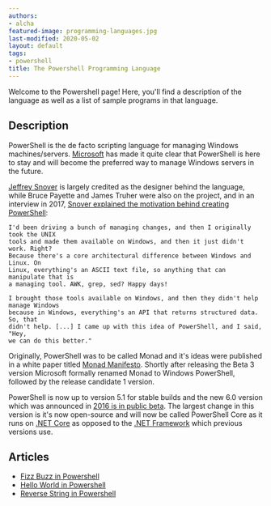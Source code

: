 ```yaml
---
authors:
- alcha
featured-image: programming-languages.jpg
last-modified: 2020-05-02
layout: default
tags:
- powershell
title: The Powershell Programming Language
---
```


Welcome to the Powershell page! Here, you'll find a description of the language as well as a list of sample programs in that language.

## Description

PowerShell is the de facto scripting language for managing Windows machines/servers.
[Microsoft][2] has made it quite clear that PowerShell is here to stay and will become
the preferred way to manage Windows servers in the future.

[Jeffrey Snover][1] is largely credited as the designer behind the language, while
Bruce Payette and James Truher were also on the project, and in an interview in
2017, [Snover explained the motivation behind creating PowerShell][7]:

    I'd been driving a bunch of managing changes, and then I originally took the UNIX
    tools and made them available on Windows, and then it just didn't work. Right?
    Because there's a core architectural difference between Windows and Linux. On
    Linux, everything's an ASCII text file, so anything that can manipulate that is
    a managing tool. AWK, grep, sed? Happy days!

    I brought those tools available on Windows, and then they didn't help manage Windows
    because in Windows, everything's an API that returns structured data. So, that
    didn't help. [...] I came up with this idea of PowerShell, and I said, "Hey,
    we can do this better."

Originally, PowerShell was to be called Monad and it's ideas were published in a
white paper titled [Monad Manifesto][3]. Shortly after releasing the Beta 3 version
Microsoft formally renamed Monad to Windows PowerShell, followed by the release
candidate 1 version.

PowerShell is now up to version 5.1 for stable builds and the new 6.0 version
which was announced in [2016 is in public beta][8]. The largest change in this version
is it's now open-source and will now be called PowerShell Core as it runs on
[.NET Core][4] as opposed to the [.NET Framework][5] which previous versions use.

[1]: https://en.wikipedia.org/wiki/Jeffrey_Snover
[2]: https://en.wikipedia.org/wiki/Microsoft
[3]: https://www.jsnover.com/Docs/MonadManifesto.pdf
[4]: https://en.wikipedia.org/wiki/.NET
[5]: https://en.wikipedia.org/wiki/.NET_Framework
[7]: https://evrone.com/jeffrey-snover-interview
[8]: https://arstechnica.com/information-technology/2016/08/powershell-is-microsofts-latest-open-source-release-coming-to-linux-os-x/


## Articles

- [Fizz Buzz in Powershell](https://sampleprograms.io/projects/fizz-buzz/powershell)
- [Hello World in Powershell](https://sampleprograms.io/projects/hello-world/powershell)
- [Reverse String in Powershell](https://sampleprograms.io/projects/reverse-string/powershell)